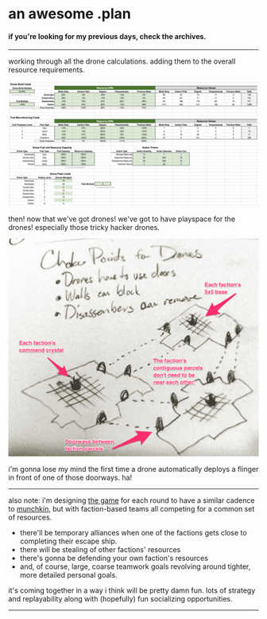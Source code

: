 # an awesome .plan

#### if you're looking for my previous days, check the archives.

---

working through all the drone calculations.  adding them to the overall resource requirements.

![drone calculations](https://raw.githubusercontent.com/m3mnoch/.plan/master/images/drone-calculations.png)


then! now that we've got drones!  we've got to have playspace for the drones!  especially those tricky hacker drones.

![playspace connections](https://raw.githubusercontent.com/m3mnoch/.plan/master/images/playspace.png)

i'm gonna lose my mind the first time a drone automatically deploys a flinger in front of one of those doorways.  ha!

---

also note:  i'm designing [the game](archive/2018-05-13-plan.md) for each round to have a similar cadence to [munchkin](http://www.worldofmunchkin.com/game/), but with faction-based teams all competing for a common set of resources.

- there'll be temporary alliances when one of the factions gets close to completing their escape ship.
- there will be stealing of other factions' resources
- there's gonna be defending your own faction's resources
- and, of course, large, coarse teamwork goals revolving around tighter, more detailed personal goals.

it's coming together in a way i think will be pretty damn fun.  lots of strategy and replayability along with (hopefully) fun socializing opportunities.

---
